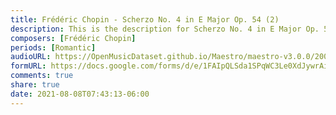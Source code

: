 ```yaml
---
title: Frédéric Chopin - Scherzo No. 4 in E Major Op. 54 (2)
description: This is the description for Scherzo No. 4 in E Major Op. 54 by Frédéric Chopin
composers: [Frédéric Chopin]
periods: [Romantic]
audioURL: https://OpenMusicDataset.github.io/Maestro/maestro-v3.0.0/2004/MIDI-Unprocessed_XP_10_R1_2004_03-04_ORIG_MID--AUDIO_10_R1_2004_03_Track03_wav.midi
formURL: https://docs.google.com/forms/d/e/1FAIpQLSda1SPqWC3Le0XdJywrAieNkncdH3F5ps1jA9EB4OEAcE7Cug/viewform
comments: true
share: true
date: 2021-08-08T07:43:13-06:00
---
```

